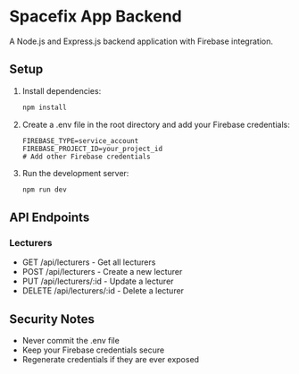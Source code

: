 # Spacefix App Backend

A Node.js and Express.js backend application with Firebase integration.

## Setup

1. Install dependencies:
   ```bash
   npm install
   ```

2. Create a .env file in the root directory and add your Firebase credentials:
   ```
   FIREBASE_TYPE=service_account
   FIREBASE_PROJECT_ID=your_project_id
   # Add other Firebase credentials
   ```

3. Run the development server:
   ```bash
   npm run dev
   ```

## API Endpoints

### Lecturers
- GET /api/lecturers - Get all lecturers
- POST /api/lecturers - Create a new lecturer
- PUT /api/lecturers/:id - Update a lecturer
- DELETE /api/lecturers/:id - Delete a lecturer

## Security Notes
- Never commit the .env file
- Keep your Firebase credentials secure
- Regenerate credentials if they are ever exposed
